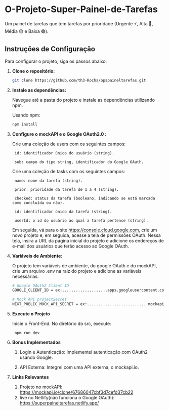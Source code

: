 # O-Projeto-Super-Painel-de-Tarefas
Um painel de tarefas que tem tarefas por prioridade (Urgente ⚡, Alta 🔴, Média 🟡 e Baixa 🟢).

## Instruções de Configuração

Para configurar o projeto, siga os passos abaixo:

1. **Clone o repositório:**
   ```bash
   git clone https://github.com/th3-Rocha/opspaineltarefas.git
   
2. **Instale as dependências:**
    
    Navegue até a pasta do projeto e instale as dependências utilizando npm.
    
    Usando npm:
        
    ```bash
    npm install
3. **Configure o mockAPI e o Google OAuth2.0 :**

    Crie uma coleção de users com os seguintes campos:
        
        id: identificador único do usuário (string).
    
        sub: campo do tipo string, identificador do Google OAuth.
    
    Crie uma coleção de tasks com os seguintes campos:
        
        name: nome da tarefa (string).
        
        prior: prioridade da tarefa de 1 a 4 (string).
        
        checked: status da tarefa (booleano, indicando se está marcada como concluída ou não).
        
        id: identificador único da tarefa (string).
        
        userId: o id do usuário ao qual a tarefa pertence (string).


    Em seguida, vá para o site https://console.cloud.google.com, crie um novo projeto e, em seguida, acesse a tela de permissões OAuth. Nessa tela, insira a URL da página inicial do projeto e adicione os endereços de e-mail dos usuários que terão acesso ao Google OAuth.
        


4. **Variáveis de Ambiente:**

    O projeto tem variáveis de ambiente, do google OAuth e do mockAPI, crie um arquivo .env na raiz do projeto e adicione as variáveis necessárias:

    ```bash
    # Google OAuth2 Client ID
    GOOGLE_CLIENT_ID = ex:....................apps.googleusercontent.com
    
    # Mock API projectSecret 
    NEXT_PUBLIC_MOCK_API_SECRET = ex:...........................mockapi.io/supertodo
    
5. **Execute o Projeto**

    Inicie o Front-End: No diretório do src, execute:
    
        
        npm run dev
        
6. **Bonus Implementados**

    1. Login e Autenticação: Implementei autenticação com OAuth2 usando Google.

    2. API Externa: Integrei com uma API externa, o mockapi.io.
    
7. **Links Relevantes**
    1. Projeto no mockAPI: https://mockapi.io/clone/67686047cbf3d7cefd37cb22
    2. live no Netlify(não funciona o Google OAuth): https://superpaineltarefas.netlify.app/

        